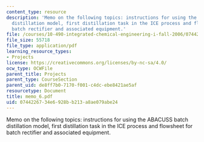 ```yaml
---
content_type: resource
description: 'Memo on the following topics: instructions for using the ABACUSS batch
  distillation model, first distillation task in the ICE process and flowsheet for
  batch rectifier and associated equipment.'
file: /courses/10-490-integrated-chemical-engineering-i-fall-2006/0744226734e6928bb213a8ae079abe24_memo_6.pdf
file_size: 55718
file_type: application/pdf
learning_resource_types:
- Projects
license: https://creativecommons.org/licenses/by-nc-sa/4.0/
ocw_type: OCWFile
parent_title: Projects
parent_type: CourseSection
parent_uid: de8ff7b0-7170-f001-c4dc-ebe8421ae5af
resourcetype: Document
title: memo_6.pdf
uid: 07442267-34e6-928b-b213-a8ae079abe24
---
```

Memo on the following topics: instructions for using the ABACUSS batch distillation model, first distillation task in the ICE process and flowsheet for batch rectifier and associated equipment.